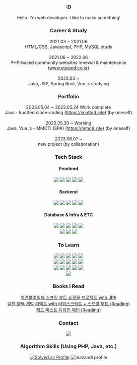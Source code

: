 <div align='center'>

### :D
Hello. I'm web developer. I like to make something!
<br>

### Career & Study
2021.03 ~ 2021.06<br>
HTML/CSS, Javascript, PHP, MySQL study
<br><br>
2021.06 ~ 2022.06<br>
PHP-based community websites renewal & maintenance (www.etoland.co.kr)
<br><br>
2023.03 ~<br>
Java, JSP, Spring Boot, Vue.js studying
<br>
  
### Portfolio
2023.05.04 ~ 2023.05.24 Work complete<br>
Java - knotted clone-coding (https://knotted.site) (by oneself)
<br><br>
2023.05.30 ~ Working <br>
Java, Vue.js - MMOTI (SPA) (https://mmoti.site) (by oneself)
<br><br>
2023.06.0? ~<br>
new project (by collaboration)
<br>

### Tech Stack

#### Frontend
<img src="https://img.shields.io/badge/HTML5-E34F26?style=flat&logo=HTML5&logoColor=white" />
<img src="https://img.shields.io/badge/CSS3-1572B6?style=flat&logo=CSS3&logoColor=white" />
<img src="https://img.shields.io/badge/JavaScript-F7DF1E?style=flat&logo=JavaScript&logoColor=white" />
<img src="https://img.shields.io/badge/jQuery-0769AD?style=flat&logo=jQuery&logoColor=white" />
<img src="https://img.shields.io/badge/Vue.js-4FC08D?style=flat&logo=Vue.js&logoColor=white" />

#### Backend
<img src="https://img.shields.io/badge/PHP-777BB4?style=flat&logo=PHP&logoColor=white" />
<img src="https://img.shields.io/badge/Java-0099E5?style=flat&logo=OpenJDK&logoColor=white" />
<img src="https://img.shields.io/badge/Spring-6DB33F?style=flat&logo=Spring&logoColor=white" />
<img src="https://img.shields.io/badge/Spring Boot-6DB33F?style=flat&logo=Spring Boot&logoColor=white" />
<img src="https://img.shields.io/badge/Spring Security-6DB33F?style=flat&logo=Spring Security&logoColor=white" />

#### Database & Infra & ETC
<img src="https://img.shields.io/badge/MySQL-4479A1?style=flat&logo=MySQL&logoColor=white" />
<img src="https://img.shields.io/badge/MariaDB-003545?style=flat&logo=MariaDB&logoColor=white" />
<img src="https://img.shields.io/badge/OracleDB-F80000?style=flat&logo=Oracle&logoColor=white" />
<img src="https://img.shields.io/badge/AWS EC2-FF9900?style=flat&logo=amazonec2&logoColor=white" />
<img src="https://img.shields.io/badge/AWS RDS-527FFF?style=flat&logo=amazonrds&logoColor=white" />
<br>
<img src="https://img.shields.io/badge/Notion-000000?style=flat&logo=Notion&logoColor=white" />
<img src="https://img.shields.io/badge/Slack-4A154B?style=flat&logo=Slack&logoColor=white" />
<img src="https://img.shields.io/badge/GitHub-181717?style=flat&logo=GitHub&logoColor=white" />
<br>
  
### To Learn
<img src="https://img.shields.io/badge/TypeScript-3178C6?style=flat&logo=TypeScript&logoColor=white" />
<img src="https://img.shields.io/badge/Node.js-339933?style=flat&logo=Node.js&logoColor=white" />
<img src="https://img.shields.io/badge/React-61DAFB?style=flat&logo=React&logoColor=white" />
<img src="https://img.shields.io/badge/Docker-2496ED?style=flat&logo=Docker&logoColor=white" />
<img src="https://img.shields.io/badge/Kubernetes-326CE5?style=flat&logo=Kubernetes&logoColor=white" />
<br>
<img src="https://img.shields.io/badge/NGINX-009639?style=flat&logo=nginx&logoColor=white" />
<img src="https://img.shields.io/badge/AWS ECS-FF9900?style=flat&logo=amazonecs&logoColor=white" />
<img src="https://img.shields.io/badge/AWS S3-569A31?style=flat&logo=amazons3&logoColor=white" />
<img src="https://img.shields.io/badge/AWS Lambda-FF9900?style=flat&logo=awslambda&logoColor=white" />
<img src="https://img.shields.io/badge/Redis-DC382D?style=flat&logo=Redis&logoColor=white" />
<br>
<img src="https://img.shields.io/badge/Elasticsearch-005571?style=flat&logo=elasticsearch&logoColor=white" />
<img src="https://img.shields.io/badge/Elastic Stack-005571?style=flat&logo=elasticstack&logoColor=white" />
<img src="https://img.shields.io/badge/Jenkins-D24939?style=flat&logo=jenkins&logoColor=white" />
<img src="https://img.shields.io/badge/OWASP-000000?style=flat&logo=owasp&logoColor=white" />
<img src="https://img.shields.io/badge/styled components-DB7093?style=flat&logo=styledcomponents&logoColor=white" />
<br>
<img src="https://img.shields.io/badge/JWT-000000?style=flat&logo=jsonwebtokens&logoColor=white" />
<br>
<!-- <img src="https://img.shields.io/badge/Python-3776AB?style=flat&logo=Python&logoColor=white" /> -->
<!-- <img src="https://img.shields.io/badge/Laravel-FF2D20?style=flat&logo=Laravel&logoColor=white" /> -->

### Books I Read
<a href='https://www.aladin.co.kr/shop/wproduct.aspx?ItemId=278601116'>백견불여일타 스프링 부트 쇼핑몰 프로젝트 with JPA</a><br>
<a href='https://www.aladin.co.kr/shop/wproduct.aspx?ItemId=300366903'>실전 SPA 개발 리액트 with 타입스크립트 + 스프링 부트 (Reading)</a><br>
<a href='https://www.aladin.co.kr/shop/wproduct.aspx?ItemId=290892473'>헤드 퍼스트 디자인 패턴 (Reading)</a>
<br>
  
### Contact

<a href='mailto:jungmin09172@naver.com'>
<img src="https://img.shields.io/badge/NAVER-03C75A?style=flat&logo=Naver&logoColor=white" />
</a>

<br>

### Algorithm Skills (Using PHP, Java, etc.)

[![Solved.ac Profile](http://mazassumnida.wtf/api/v2/generate_badge?boj=jungmin0917)](https://www.acmicpc.net/user/jungmin0917)
![mazandi profile](http://mazandi.herokuapp.com/api?handle=jungmin0917&theme=warm)

</div>
